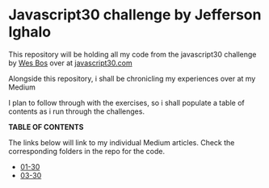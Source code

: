 # Javascript30 challenge by Jefferson Ighalo

This repository will be holding all my code from the javascript30 challenge by <a href="http://www.github.com/wesbos">Wes Bos</a> over at <a href="http://www.javascript30.com">javascript30.com</a>


Alongside this repository, i shall be chronicling my experiences over at my Medium

I plan to follow through with the exercises, so i shall populate a table of contents as i run through the challenges.




<b>TABLE OF CONTENTS</b>

The links below will link to my individual Medium articles. Check the corresponding folders in the repo for the code.

- <a href="https://medium.com/@jefferie.halo/javascript30-com-learning-and-relearning-vanillajs-and-es6-6ef6efbd84fa">01-30</a>
- <a href="https://medium.com/@jefferie.halo/javascript30-day-3-learning-how-to-manipulate-css-variables-with-js-8da2d6002e8d">03-30</a>
